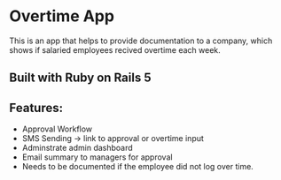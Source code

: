 # Overtime App

This is an app that helps to provide documentation to a company, which shows if salaried employees recived overtime each week.

## Built with Ruby on Rails 5

## Features:
  - Approval Workflow
  - SMS Sending -> link to approval or overtime input
  - Adminstrate admin dashboard
  - Email summary to managers for approval
  - Needs to be documented if the employee did not log over time.

